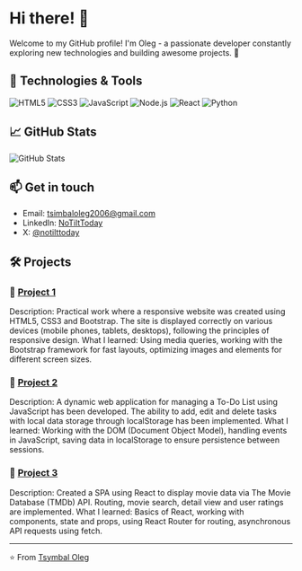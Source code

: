 # Hi there! 👋

Welcome to my GitHub profile! I'm Oleg - a passionate developer constantly exploring new technologies and building awesome projects. 🚀

## 🔧 Technologies & Tools

![HTML5](https://img.shields.io/badge/HTML5-E34F26?style=flat-square&logo=html5&logoColor=white)
![CSS3](https://img.shields.io/badge/CSS3-1572B6?style=flat-square&logo=css3&logoColor=white)
![JavaScript](https://img.shields.io/badge/JavaScript-F7DF1E?style=flat-square&logo=javascript&logoColor=black)
![Node.js](https://img.shields.io/badge/Node.js-43853D?style=flat-square&logo=node.js&logoColor=white)
![React](https://img.shields.io/badge/React-20232A?style=flat-square&logo=react&logoColor=61DAFB)
![Python](https://img.shields.io/badge/Python-3776AB?style=flat-square&logo=python&logoColor=white)

## 📈 GitHub Stats

![GitHub Stats](https://github-readme-stats.vercel.app/api?notilttoday=notilttoday&show_icons=true&theme=radical)

## 📫 Get in touch

- Email: [tsimbaloleg2006@gmail.com](mailto:tsimbaloleg2006@gmail.com)
- LinkedIn: [NoTiltToday](https://www.linkedin.com/in/notilttoday/)
- X: [@notilttoday](https://X.com/notilttoday)

## 🛠️ Projects

### 📘 [Project 1](https://github.com/notilttoday/project1)
Description: Practical work where a responsive website was created using HTML5, CSS3 and Bootstrap. The site is displayed correctly on various devices (mobile phones, tablets, desktops), following the principles of responsive design.
What I learned: Using media queries, working with the Bootstrap framework for fast layouts, optimizing images and elements for different screen sizes.

### 📙 [Project 2](https://github.com/notilttoday/project2)
Description: A dynamic web application for managing a To-Do List using JavaScript has been developed. The ability to add, edit and delete tasks with local data storage through localStorage has been implemented.
What I learned: Working with the DOM (Document Object Model), handling events in JavaScript, saving data in localStorage to ensure persistence between sessions.

### 📗 [Project 3](https://github.com/notilttoday/project3)
Description: Created a SPA using React to display movie data via The Movie Database (TMDb) API. Routing, movie search, detail view and user ratings are implemented.
What I learned: Basics of React, working with components, state and props, using React Router for routing, asynchronous API requests using fetch.

---

⭐️ From [Tsymbal Oleg](https://github.com/notilttoday)
